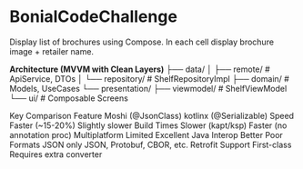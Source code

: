 # BonialCodeChallenge
Display list of brochures using Compose. In each cell display brochure image + retailer name.

**Architecture (MVVM with Clean Layers)**
├── data/
│   ├── remote/           # ApiService, DTOs
│   └── repository/       # ShelfRepositoryImpl
├── domain/               # Models, UseCases
└── presentation/
├── viewmodel/        # ShelfViewModel
└── ui/               # Composable Screens


Key Comparison
Feature	Moshi (@JsonClass)	kotlinx (@Serializable)
Speed	Faster (~15-20%)	Slightly slower
Build Times	Slower (kapt/ksp)	Faster (no annotation proc)
Multiplatform	Limited	Excellent
Java Interop	Better	Poor
Formats	JSON only	JSON, Protobuf, CBOR, etc.
Retrofit Support	First-class	Requires extra converter